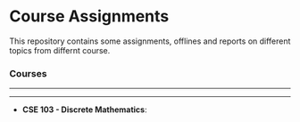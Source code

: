# Course Assignments
 This repository contains some assignments, offlines and reports on different topics from differnt course.



### Courses

---

---

* **CSE 103 - Discrete Mathematics**:

  ​	
